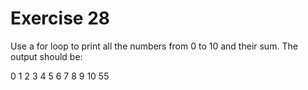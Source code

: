 # Exercise 28

Use a for loop to print all the numbers from 0 to 10 and their sum. The output should be:

0
1
2
3
4
5
6
7
8
9
10
55
